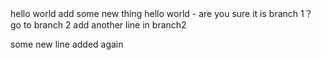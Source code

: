 hello world add some new thing
hello world - are you sure it is branch 1？
go to branch 2
add another line in branch2

some new line added again

